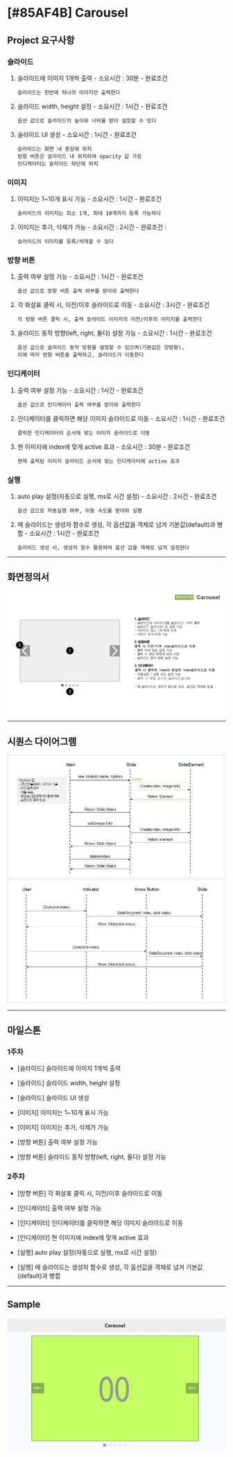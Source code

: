 # [#85AF4B] Carousel

## Project 요구사항


### 슬라이드
  1. 슬라이드에 이미지 1개씩 출력
    - 소요시간 : 30분
    - 완료조건
      ```
      슬라이드는 한번에 하나의 이미지만 출력한다
      ```
  2. 슬라이드 width, height 설정
    - 소요시간 : 1시간
    - 완료조건  
      ```
      옵션 값으로 슬라이드의 높이와 너비를 받아 설정할 수 있다
      ```
  3. 슬라이드 UI 생성
    - 소요시간 : 1시간
    - 완료조건 
      ```
      슬라이드는 화면 내 중앙에 위치
      방향 버튼은 슬라이드 내 위치하여 opacity 값 가짐
      인디케이터는 슬라이드 하단에 위치
      ```

### 이미지
  1. 이미지는 1~10개 표시 가능
    - 소요시간 : 1시간
    - 완료조건 
      ```
      슬라이드의 이미지는 최소 1개, 최대 10개까지 등록 가능하다
      ```
  2. 이미지는 추가, 삭제가 가능
    - 소요시간 : 2시간
    - 완료조건 :
      ```
      슬라이드의 이미지를 등록/삭제할 수 있다
      ```

### 방향 버튼
  1. 출력 여부 설정 가능
    - 소요시간 : 1시간
    - 완료조건 
      ```
      옵션 값으로 방향 버튼 출력 여부를 받아와 출력한다
      ```
  2. 각 화살표 클릭 시, 이전/이후 슬라이드로 이동
    - 소요시간 : 3시간
    - 완료조건 
      ```
      각 방향 버튼 클릭 시, 출력 슬라이드 이미지의 이전/이후의 이미지를 출력한다
      ```
  3. 슬라이드 동작 방향(left, right, 둘다) 설정 가능
    - 소요시간 : 1시간
    - 완료조건
      ```
      옵션 값으로 슬라이드 동작 방향을 설정할 수 있으며(기본값은 양방향),
      이에 따라 방향 버튼을 출력하고, 슬라이드가 이동한다
      ```

### 인디케이터
  1. 출력 여부 설정 가능
    - 소요시간 : 1시간
    - 완료조건 
      ```
      옵션 값으로 인디케이터 출력 여부를 받아와 출력한다
      ```
  2. 인디케이터를 클릭하면 해당 이미지 슬라이드로 이동
    - 소요시간 : 1시간
    - 완료조건 
      ```
      클릭한 인디케이터의 순서에 맞는 이미지 슬라이드로 이동
      ```
  3. 현 이미지에 index에 맞게 active 효과
    - 소요시간 : 30분
    - 완료조건 
      ``` 
      현재 출력된 이미지 슬라이드 순서에 맞는 인디케이터에 active 효과
      ```

### 실행
  1. auto play 설정(자동으로 실행, ms로 시간 설정)
    - 소요시간 : 2시간
    - 완료조건 
      ```
      옵션 값으로 자동실행 여부, 이동 속도를 받아와 실행
      ```
  2. 매 슬라이드는 생성자 함수로 생성, 각 옵션값을 객체로 넘겨 기본값(default)과 병합
    - 소요시간 : 1시간
    - 완료조건 
      ```
      슬라이드 생성 시, 생성자 함수 활용하여 옵션 값을 객체로 넘겨 설정한다
      ```

- - -
## 화면정의서
![Carousel 화면정의서](./images/carousel_story_board.jpg)

- - -
## 시퀀스 다이어그램
![Carousel 시퀀스다이어그램](./images/sequenceDiagram01.jpg)
![Carousel 시퀀스다이어그램](./images/sequenceDiagram02.jpg)

- - -

## 마일스톤

### 1주차
  - [슬라이드] 슬라이드에 이미지 1개씩 출력
  - [슬라이드] 슬라이드 width, height 설정
  - [슬라이드] 슬라이드 UI 생성

  - [이미지] 이미지는 1~10개 표시 가능
  - [이미지] 이미지는 추가, 삭제가 가능

  - [방향 버튼] 출력 여부 설정 가능
  - [방향 버튼] 슬라이드 동작 방향(left, right, 둘다) 설정 가능
  
### 2주차
  - [방향 버튼] 각 화살표 클릭 시, 이전/이후 슬라이드로 이동

  - [인디케이터] 출력 여부 설정 가능
  - [인디케이터] 인디케이터를 클릭하면 해당 이미지 슬라이드로 이동
  - [인디케이터] 현 이미지에 index에 맞게 active 효과

  - [실행] auto play 설정(자동으로 실행, ms로 시간 설정)
  - [실행] 매 슬라이드는 생성자 함수로 생성, 각 옵션값을 객체로 넘겨 기본값(default)과 병합

  - - -
  ## Sample
![Carousel Sample](./images/sample.gif)
